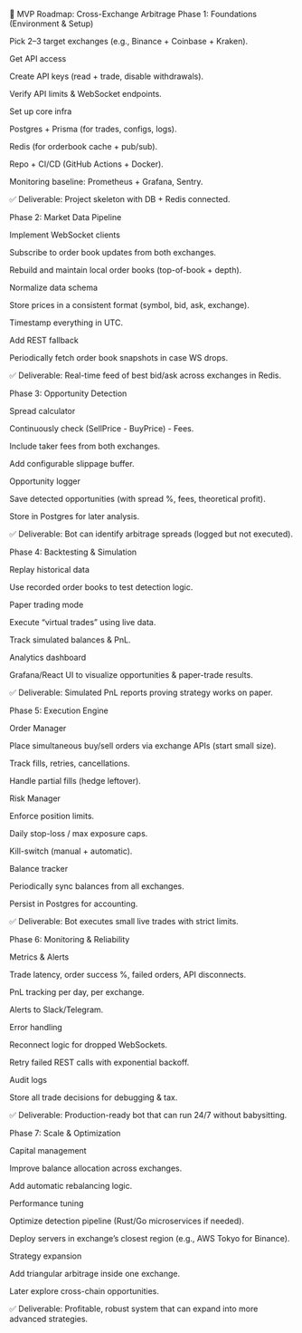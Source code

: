 🔷 MVP Roadmap: Cross-Exchange Arbitrage
Phase 1: Foundations (Environment & Setup)

Pick 2–3 target exchanges (e.g., Binance + Coinbase + Kraken).

Get API access

Create API keys (read + trade, disable withdrawals).

Verify API limits & WebSocket endpoints.

Set up core infra

Postgres + Prisma (for trades, configs, logs).

Redis (for orderbook cache + pub/sub).

Repo + CI/CD (GitHub Actions + Docker).

Monitoring baseline: Prometheus + Grafana, Sentry.

✅ Deliverable: Project skeleton with DB + Redis connected.

Phase 2: Market Data Pipeline

Implement WebSocket clients

Subscribe to order book updates from both exchanges.

Rebuild and maintain local order books (top-of-book + depth).

Normalize data schema

Store prices in a consistent format (symbol, bid, ask, exchange).

Timestamp everything in UTC.

Add REST fallback

Periodically fetch order book snapshots in case WS drops.

✅ Deliverable: Real-time feed of best bid/ask across exchanges in Redis.

Phase 3: Opportunity Detection

Spread calculator

Continuously check (SellPrice - BuyPrice) - Fees.

Include taker fees from both exchanges.

Add configurable slippage buffer.

Opportunity logger

Save detected opportunities (with spread %, fees, theoretical profit).

Store in Postgres for later analysis.

✅ Deliverable: Bot can identify arbitrage spreads (logged but not executed).

Phase 4: Backtesting & Simulation

Replay historical data

Use recorded order books to test detection logic.

Paper trading mode

Execute “virtual trades” using live data.

Track simulated balances & PnL.

Analytics dashboard

Grafana/React UI to visualize opportunities & paper-trade results.

✅ Deliverable: Simulated PnL reports proving strategy works on paper.

Phase 5: Execution Engine

Order Manager

Place simultaneous buy/sell orders via exchange APIs (start small size).

Track fills, retries, cancellations.

Handle partial fills (hedge leftover).

Risk Manager

Enforce position limits.

Daily stop-loss / max exposure caps.

Kill-switch (manual + automatic).

Balance tracker

Periodically sync balances from all exchanges.

Persist in Postgres for accounting.

✅ Deliverable: Bot executes small live trades with strict limits.

Phase 6: Monitoring & Reliability

Metrics & Alerts

Trade latency, order success %, failed orders, API disconnects.

PnL tracking per day, per exchange.

Alerts to Slack/Telegram.

Error handling

Reconnect logic for dropped WebSockets.

Retry failed REST calls with exponential backoff.

Audit logs

Store all trade decisions for debugging & tax.

✅ Deliverable: Production-ready bot that can run 24/7 without babysitting.

Phase 7: Scale & Optimization

Capital management

Improve balance allocation across exchanges.

Add automatic rebalancing logic.

Performance tuning

Optimize detection pipeline (Rust/Go microservices if needed).

Deploy servers in exchange’s closest region (e.g., AWS Tokyo for Binance).

Strategy expansion

Add triangular arbitrage inside one exchange.

Later explore cross-chain opportunities.

✅ Deliverable: Profitable, robust system that can expand into more advanced strategies.